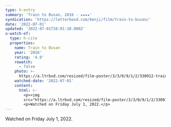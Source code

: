 ```yaml
---
type: h-entry
summary: 'Train to Busan, 2016 - ★★★★'
syndication: 'https://letterboxd.com/benji/film/train-to-busan/'
date: '2022-07-01'
updated: '2022-07-01T18:01:38.000Z'
u-watch-of:
  type: h-cite
  properties:
    name: Train to Busan
    year: '2016'
    rating: '4.0'
    rewatch:
      - false
    photo: >-
      https://a.ltrbxd.com/resized/film-poster/3/3/0/9/1/2/330912-train-to-busan-0-600-0-900-crop.jpg?v=5b11212e8e
    watched-date: '2022-07-01'
    content:
      html: >-
        <p><img
        src="https://a.ltrbxd.com/resized/film-poster/3/3/0/9/1/2/330912-train-to-busan-0-600-0-900-crop.jpg?v=5b11212e8e"/></p>
        <p>Watched on Friday July 1, 2022.</p>
---
```

Watched on Friday July 1, 2022.
